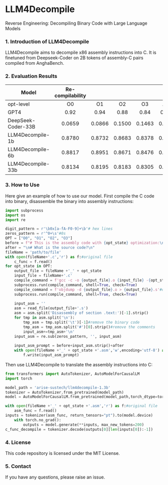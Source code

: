 # LLM4Decompile
Reverse Engineering: Decompiling Binary Code with Large Language Models

### 1. Introduction of LLM4Decompile

LLM4Decompile aims to decompile x86 assembly instructions into C. It is finetuned from Deepseek-Coder on 2B tokens of assembly-C pairs compiled from AnghaBench.


### 2. Evaluation Results
| Model              | Re-compilability |           |           |           |           | Re-executability |           |           |           |           |
|--------------------|:----------------:|:---------:|:---------:|:---------:|:---------:|:----------------:|-----------|-----------|-----------|:---------:|
| opt-level          | O0               | O1        | O2        | O3        | Avg.      | O0               | O1        | O2        | O3        | Avg.      |
| GPT4               | 0.92             | 0.94      | 0.88      | 0.84      | 0.895     | 0.1341           | 0.1890    | 0.1524    | 0.0854    | 0.1402    |
| DeepSeek-Coder-33B |   0.0659         |   0.0866  |   0.1500  |   0.1463  |   0.1122  |   0.0000         |   0.0000  |   0.0000  |   0.0000  |   0.0000  |
| LLM4Decompile-1b   |   0.8780         |   0.8732  |   0.8683  |   0.8378  |   0.8643  |   0.1573         |   0.0768  |   0.1000  |   0.0878  |   0.1055  |
| LLM4Decompile-6b   |   0.8817         |   0.8951  |   0.8671  |   0.8476  |   0.8729  |   0.3000         |   0.1732  |   0.1988  |   0.1841  |   0.2140  |
| LLM4Decompile-33b  |   0.8134         |   0.8195  |   0.8183  |   0.8305  |   0.8204  |   0.3049         |   0.1902  |   0.1817  |   0.1817  |   0.2146  |



### 3. How to Use
Here give an example of how to use our model.
First compile the C code into binary, disassemble the binary into assembly instructions:
```python
import subprocess
import os
import re

digit_pattern = r'\b0x[a-fA-F0-9]+\b'# hex lines
zeros_pattern = r'^0+\s'#0s
OPT = ["O0", "O1", "O2", "O3"]
before = f"# This is the assembly code with {opt_state} optimization:\n"
after = "\n# What is the source code?\n"
fileName = 'path/to/file'
with open(fileName+'.c','r') as f:#original file
    c_func = f.read()
for opt_state in OPT:
    output_file = fileName +'_' + opt_state
    input_file = fileName+'.c'
    compile_command = f'gcc -c -o {output_file}.o {input_file} -{opt_state} -lm'#compile the code with GCC on Linux
    subprocess.run(compile_command, shell=True, check=True)
    compile_command = f'objdump -d {output_file}.o > {output_file}.s'#disassemble the binary file into assembly instructions
    subprocess.run(compile_command, shell=True, check=True)
    
    input_asm = ''
    asm = read_file(output_file+'.s')
    asm = asm.split('Disassembly of section .text:')[-1].strip()
    for tmp in asm.split('\n'):
        tmp_asm = tmp.split('\t')[-1]#remove the binary code
        tmp_asm = tmp_asm.split('#')[0].strip()#remove the comments
        input_asm+=tmp_asm+'\n'
    input_asm = re.sub(zeros_pattern, '', input_asm)
    
    input_asm_prompt = before+input_asm.strip()+after
    with open(fileName +'_' + opt_state +'.asm','w',encoding='utf-8') as f:
        f.write(input_asm_prompt)
```

Then use LLM4Decompile to translate the assembly instructions into C:
```python
from transformers import AutoTokenizer, AutoModelForCausalLM
import torch

model_path = 'arise-sustech/llm4decompile-1.3b'
tokenizer = AutoTokenizer.from_pretrained(model_path)
model = AutoModelForCausalLM.from_pretrained(model_path,torch_dtype=torch.bfloat16).cuda()

with open(fileName +'_' + opt_state +'.asm','r') as f:#original file
    asm_func = f.read()
inputs = tokenizer(asm_func, return_tensors="pt").to(model.device)
    with torch.no_grad():
        outputs = model.generate(**inputs, max_new_tokens=200)
c_func_decompile = tokenizer.decode(outputs[0][len(inputs[0]):-1])
```

### 4. License
This code repository is licensed under the MIT License.

### 5. Contact

If you have any questions, please raise an issue.
